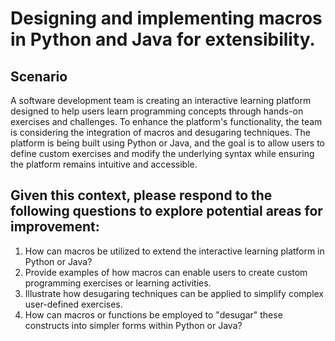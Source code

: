 # Designing and implementing macros in Python and Java for extensibility. 

## Scenario
A software development team is creating an interactive learning platform designed to help users learn programming concepts through hands-on exercises and challenges. To enhance the platform's functionality, the team is considering the integration of macros and desugaring techniques. The platform is being built using Python or Java, and the goal is to allow users to define custom exercises and modify the underlying syntax while ensuring the platform remains intuitive and accessible. 

## Given this context, please respond to the following questions to explore potential areas for improvement: 
1. How can macros be utilized to extend the interactive learning platform in Python or Java?  
2. Provide examples of how macros can enable users to create custom programming exercises or learning activities.
3. Illustrate how desugaring techniques can be applied to simplify complex user-defined exercises.
4. How can macros or functions be employed to "desugar" these constructs into simpler forms within Python or Java? 
